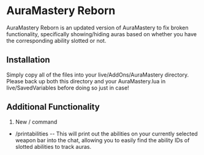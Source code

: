 # AuraMastery Reborn

AuraMastery Reborn is an updated version of AuraMastery to fix broken functionality, specifically showing/hiding auras based on whether you have the corresponding ability slotted or not.

## Installation

Simply copy all of the files into your live/AddOns/AuraMastery directory. Please back up both this directory and your AuraMastery.lua in live/SavedVariables before doing so just in case!

## Additional Functionality

1. New / command

  * /printabilities -- This will print out the abilities on your currently selected weapon bar into the chat, allowing you to easily find the ability IDs of slotted abilities to track auras.
